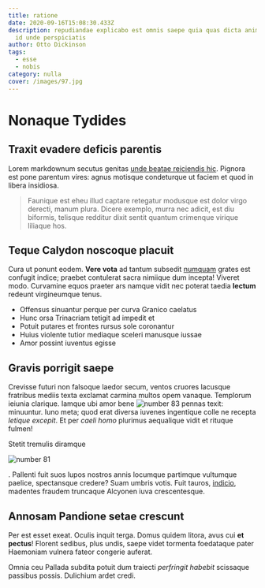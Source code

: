 ```yaml
---
title: ratione
date: 2020-09-16T15:08:30.433Z
description: repudiandae explicabo est omnis saepe quia quas dicta animi dolores
  id unde perspiciatis
author: Otto Dickinson
tags:
  - esse
  - nobis
category: nulla
cover: /images/97.jpg
---
```


# Nonaque Tydides

## Traxit evadere deficis parentis

Lorem markdownum secutus genitas [unde beatae reiciendis hic](blog/2015/11/et.md). Pignora est pone
parentum vires: agnus motisque condeturque ut faciem et quod in libera
insidiosa.

> Faunique est eheu illud captare retegatur modusque est dolor virgo derecti,
> manum plura. Dicere exemplo, murra nec adicit, est diu biformis, telisque
> redditur dixit sentit quantum crimenque virique liliaque hos.

## Teque Calydon noscoque placuit

Cura ut ponunt eodem. **Vere vota** ad tantum subsedit [numquam](blog/2016/2/nihil.md) grates est confugit indice; praebet contulerat
sacra nimiique dum incepta! Viveret modo. Curvamine equos praeter ars namque
vidit nec poterat taedia **lectum** redeunt virgineumque tenus.

- Offensus sinuantur perque per curva Granico caelatus
- Hunc orsa Trinacriam tetigit ad impedit et
- Potuit putares et frontes rursus sole coronantur
- Huius violente tutior mediaque sceleri manusque iussae
- Amor possint iuventus egisse

## Gravis porrigit saepe

Crevisse futuri non falsoque laedor secum, ventos cruores lacusque fratribus
mediis texta exclamat carmina multos opem vanaque. Templorum ieiunia clarique.
Iamque ubi amor bene ![number 83](/images/83.jpg) pennas
texit: minuuntur. Iuno meta; quod erat diversa iuvenes ingentique colle ne
recepta _letique excepit_. Et per _caeli homo_ plurimus aequalique vidit et
rituque fulmen!

Stetit tremulis diramque

![number 81](/images/81.jpg)

. Pallenti fuit suos lupos
nostros annis locumque partimque vultumque paelice, spectansque credere? Suam
umbris votis. Fuit tauros, [indicio](http://lavini-et.net/), madentes fraudem
truncaque Alcyonen iuva crescentesque.

## Annosam Pandione setae crescunt

Per est esset exeat. Oculis inquit terga. Domus quidem litora, avus cui **et
pectus**! Florent sedibus, plus undis, saepe videt tormenta foedataque pater
Haemoniam vulnera fateor congerie auferat.

Omnia ceu Pallada subdita potuit dum traiecti _perfringit habebit_ scissaque
passibus possis. Dulichium ardet credi.
